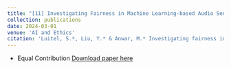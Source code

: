 ```yaml
---
title: "[11] Investigating Fairness in Machine Learning-based Audio Sentiment Analysis"
collection: publications
date: 2024-03-01
venue: 'AI and Ethics'
citation: 'Luitel, S.*, Liu, Y.* & Anwar, M.* Investigating fairness in machine learning-based audio sentiment analysis. AI Ethics (2024). https://doi.org/10.1007/s43681-024-00453-2'
---
```

* Equal Contribution
[Download paper here](https://doi.org/10.1007/s43681-024-00453-2)

